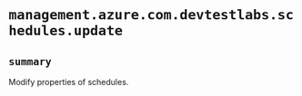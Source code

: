 # `management.azure.com.devtestlabs.schedules.update`

## `summary`
Modify properties of schedules.


